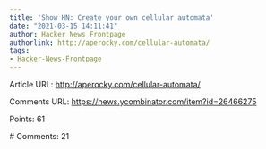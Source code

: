 ```yaml
---
title: 'Show HN: Create your own cellular automata'
date: "2021-03-15 14:11:41"
author: Hacker News Frontpage
authorlink: http://aperocky.com/cellular-automata/
tags:
- Hacker-News-Frontpage
---
```


<p>Article URL: <a href="http://aperocky.com/cellular-automata/">http://aperocky.com/cellular-automata/</a></p>
<p>Comments URL: <a href="https://news.ycombinator.com/item?id=26466275">https://news.ycombinator.com/item?id=26466275</a></p>
<p>Points: 61</p>
<p># Comments: 21</p>
